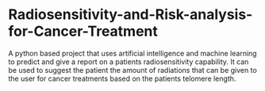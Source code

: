 # Radiosensitivity-and-Risk-analysis-for-Cancer-Treatment
A python based project that uses artificial intelligence and machine learning to predict and give a report on a patients radiosensitivity capability. It can be used to suggest the patient the amount of radiations that can be given to the user for cancer treatments based on the patients telomere length. 
